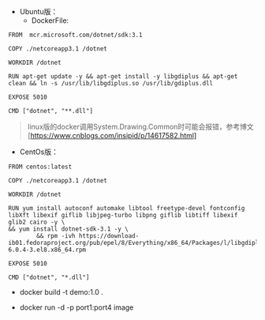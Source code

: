 - Ubuntu版：
    - DockerFile:
```
FROM  mcr.microsoft.com/dotnet/sdk:3.1

COPY ./netcoreapp3.1 /dotnet

WORKDIR /dotnet

RUN apt-get update -y && apt-get install -y libgdiplus && apt-get clean && ln -s /usr/lib/libgdiplus.so /usr/lib/gdiplus.dll

EXPOSE 5010

CMD ["dotnet", "**.dll"]
```
> linux版的docker调用System.Drawing.Common时可能会报错，参考博文[https://www.cnblogs.com/insipid/p/14617582.html]

- CentOs版：
```
FROM centos:latest

COPY ./netcoreapp3.1 /dotnet

WORKDIR /dotnet

RUN yum install autoconf automake libtool freetype-devel fontconfig libXft libexif giflib libjpeg-turbo libpng giflib libtiff libexif glib2 cairo -y \
&& yum install dotnet-sdk-3.1 -y \
        && rpm -ivh https://download-ib01.fedoraproject.org/pub/epel/8/Everything/x86_64/Packages/l/libgdiplus-6.0.4-3.el8.x86_64.rpm

EXPOSE 5010

CMD ["dotnet", "*.dll"]   
```

- docker build -t demo:1.0 .

- docker run -d -p port1:port4 image 